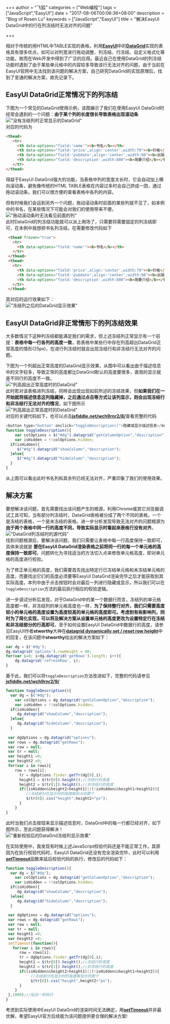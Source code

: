 +++
author = "飞狐"
categories = ["Web编程"]
tags = ["JavaScript","EasyUI"]
date = "2017-08-06T00:06:36+08:00"
description = "Blog of Rosen Lu"
keywords = ["JavaScript","EasyUI"]
title = "解决EasyUI DataGrid中的行在列冻结时无法对齐的问题"

+++

相对于传统的用HTML中TABLE实现的表格，利用[**EasyUI**](https://www.jeasyui.com)中的[**DataGrid**](https://www.jeasyui.com/demo/main/index.php?plugin=DataGrid)实现的表格具有很多优点，如可以对列宽进行拖动调整、列冻结、行冻结、自定义格式化等功能，故而在Web开发中得到了广泛的应用。最近自己在使用DataGrid的列冻结功能时遇到了由于某些单元格中的内容较多导致该行无法对齐的问题，由于当前在EasyUI官网中无法找到该问题的解决方案，自己研究DataGrid的实现原理后，找到了变通的解决方案，故先记录下。

<!--more-->

## EasyUI DataGrid正常情况下的列冻结
下图为一个常见的DataGrid使用示例，该图展示了我们在使用EasyUI DataGrid时经常会遇到的一个问题：**由于某个列的长度很长导致表格出现滚动条**  
!["没有冻结列时正常显示的DataGrid"](/blog_img/web/easyui-datagrid-row-not-align-when-column-frozen/datagrid-no-frozen-column1.png "没有冻结列时正常显示的DataGrid")  
对应的代码为  

```html
<thead>
   <tr>
     <th data-options="field:'name'"><b>书名</b></th>
     <th data-options="field:'price',align:'center',width:70"><b>价格</b></th>
     <th data-options="field:'pubdate',align:'center',width:90"><b>出版日期</b></th>
     <th data-options="field:'description',width:800"><b>简要介绍</b></th>
   </tr>
</thead>
```
得益于EasyUI DataGrid强大的功能，当表格中列的宽度太长时，它会自动加上横向滚动条，避免像传统的HTML TABLE表格在内容过多时会自己挤成一团，通过拖动滚动条，我们可以很方便的查看表格中各列的内容。

但有时候我们会运到另外一个问题，拖动滚动条时前面的某些列就不见了，如本例中的书名，在某些情况下可能会对我们的使用带来不便。  
!["拖动滚动条时无法看见前面的列"](/blog_img/web/easyui-datagrid-row-not-align-when-column-frozen/datagrid-no-frozen-column2.png "拖动滚动条时无法看见前面的列")    
此时DataGrid的列冻结功能就可以派上用场了，只需要将需要固定的列冻结即可，在本例中我想把书名列冻结，在需要修改代码如下  

```html
 <thead frozen="true">
   <tr>
     <th data-options="field:'name'"><b>书名</b></th>
   </tr>
 </thead>
 <thead>
   <tr>
     <th data-options="field:'price',align:'center',width:70"><b>价格</b></th>
     <th data-options="field:'pubdate',align:'center',width:90"><b>出版日期</b></th>
     <th data-options="field:'description',width:800"><b>简要介绍</b></th>
   </tr>
 </thead>
```
其对应的运行效果如下：  
!["冻结列之后的DataGrid显示效果"](/blog_img/web/easyui-datagrid-row-not-align-when-column-frozen/datagrid-frozen-column1.png "冻结列之后的DataGrid显示效果")

## EasyUI DataGrid非正常情形下的列冻结效果  
大多数情况下这种列冻结都能满足我们的需求，但上述冻结列正常显示有一个前提：**表格中每一行各列的高度一致**，若表格中某些行中存在列高超出DataGrid正常高度的情形(25px)，在进行列冻结时就会出现冻结行和非冻结行无法对齐的问题。

下图为一个列超出正常高度的DataGrid显示效果，从图中可以看出由于描述信息中的文字较多，导致正常的高度都比DataGrid默认的高度要很多，直观的显示就是不同行的高度不一致。    
!["列高超出正常高度时的DataGrid"](/blog_img/web/easyui-datagrid-row-not-align-when-column-frozen/datagrid-no-frozen-column3.png "列高超出正常高度时的DataGrid")  
此时若对该表格进列冻结，同样会出现出现如前所述的冻结效果，但**如果我们在一开始就将描述信息这列隐藏掉，之后通过点击等方式让该列显示，则会出现冻结行和非冻结行无法对齐的情况**，如下图所示     
!["列高超出正常高度时的DataGrid"](/blog_img/web/easyui-datagrid-row-not-align-when-column-frozen/datagrid-frozen-column-not-align-row.png "列高超出正常高度时的DataGrid")   
对应的关键代码如下，也可以点击[**jsfiddle.net/wch9rnr2/8/**](https://jsfiddle.net/wch9rnr2/8/)查看完整的代码

```javascript
<button type="button" onclick="toggleDescription()">隐藏或显示描述信息</button>
function toggleDescription(){
	var colOptions = $("#dg").datagrid("getColumnOption","description");
	var isHidden = !!colOptions.hidden;
  if(isHidden){
     $("#dg").datagrid("showColumn","description");
  }else{
     $("#dg").datagrid("hideColumn","description");
  }
}
```
从上图可以看出此时书名列和其余列已经无法对齐，严重印象了我们的使用效果。

## 解决方案

要想解决该问题，首先需要找出该问题产生的根源，利用Chrome或其它浏览器调试工具可知，当有部分列冻结时，DataGrid表格被分成了两个不同的表格，一个是冻结的表格，一个是未冻结的表格。进一步分析发现导致无法对齐的问题根源为 **由于两个表格中同一行的高度不同，导致实际显示时看起来表格行没有对齐**。  
!["DataGrid列冻结时的源代码"](/blog_img/web/easyui-datagrid-row-not-align-when-column-frozen/datagrid-frozen-source-element.png "DataGrid列冻结时的源代码")    
找到问题根源后，要解决该问题，我们只需要让表格中每一行高度保持一致即可，具体来说就是 **要在EasyUI DataGrid渲染表格之前将同一行的每一个单元格的高度保持一致即可**。问题转化为寻找适当的方法切入点来修改单元格高度，即对单元格的高度进行校验。

为了修正单元格的高度，我们需要首先找出特定行已冻结单元格和未冻结单元格的高度，而要找出它们的高度必须要等EasyUI DataGrid渲染完毕之后才能获取到其实际高度。本列中由于点击按钮时会对最后一列进行隐藏或显示，所以我们可以在`toggleDescription`方法的最后执行相应的校验逻辑。

进一步调试分析后发现，对于DataGrid中的某一个数据行而言，冻结列的单元格高度都一样，非冻结列的单元格高度也一样，**为了保持整行对齐，我们只需要高度较小的单元格的高度设置为高度较高的单元格的高度即可。考虑到有些影响列，同时为了简化实现，可以将及解决方案从设置单元格的高度更改为设置特定行在冻结和非冻结部分的行高即可**。至于如何设置EasyUI DataGrid中数据行的高度，请参见EasyUI作者**stworthy**大神在[**datagrid dynamically set / reset row height**](http://www.jeasyui.com/forum/index.php?topic=4951.0)中的回复，在该问题中**stworthy**给出的解决方案如下：
```javascript
var dg = $('#dg');
dg.datagrid('options').rowHeight = 40;
for(var i=0; i<dg.datagrid('getRows').length; i++){
    dg.datagrid('refreshRow', i);
}
```
基于此，我们可以将`toggleDescription`方法改进如下，完整的代码请参见[**jsfiddle.net/wch9rnr2/9/**](https://jsfiddle.net/wch9rnr2/9/)
```javascript
function toggleDescription(){
  var dg = $("#dg");
	var colOptions = dg.datagrid("getColumnOption","description");
	var isHidden = !!colOptions.hidden;
  if(isHidden){
     dg.datagrid("showColumn","description");
  }else{
     dg.datagrid("hideColumn","description");
  }
 
 var dgOptions = dg.datagrid("options");
 var rows = dg.datagrid("getRows");
 var row = null;
 var tr = null;
 var height1 =0;
 var height2 =0;
 for(var i in rows){
    row = rows[i];
	  tr = dgOptions.finder.getTr(dg[0],i);
	  height1 = $(tr[0]).height();//冻结行的高度
	  height2 = $(tr[1]).height();//非冻结行的高度
	  if((isHidden&&height2>height1)||(!isHidden&&height1>height2)){
         //冻结部分在显示时的高度取较大的那个
         $(tr[0]).css("height",height2+"px");
	  }
	}
}
```
此时当我们点击按钮来显示描述信息时，DataGrid中的每一行都已经对齐，如下图所示，至此问题获得解决！   
!["重新校验后的DataGrid冻结列显示效果"](/blog_img/web/easyui-datagrid-row-not-align-when-column-frozen/datagrid-frozen-column2.png "重新校验后的DataGrid冻结列显示效果")

在实际使用中，我发现有时候上述JavaScript校验代码还是不能正常工作，其原因为在执行校验代码时，EasyUI DataGrid还没有完全渲染完毕，此时可以利用[**setTimeout**](https://www.w3schools.com/JSREF/met_win_setTimeout.asp)函数来延后校验代码的执行，修改后的代码如下：  
```javascript
function toggleDescription(){
  var dg = $("#dg");
	var colOptions = dg.datagrid("getColumnOption","description");
	var isHidden = !!colOptions.hidden;
  if(isHidden){
     dg.datagrid("showColumn","description");
  }else{
     dg.datagrid("hideColumn","description");
  }
 
 var dgOptions = dg.datagrid("options");
 var rows = dg.datagrid("getRows");
 var row = null;
 var tr = null;
 var height1 =0;
 var height2 =0;
 setTimeout(function(){
   for(var i in rows){
      row = rows[i];
      tr = dgOptions.finder.getTr(dg[0],i);
      height1 = $(tr[0]).height();//冻结行的高度
      height2 = $(tr[1]).height();//非冻结行的高度
      if((isHidden&&height2>height1)||(!isHidden&&height1>height2)){
           //冻结部分在显示时的高度取较大的那个
           $(tr[0]).css("height",height2+"px");
      }
    } 
 },1000);//延后一秒执行
}
```
考虑到实际使用中EasyUI DataGrid的渲染时间无法确定，用[**setTimeout**](https://www.w3schools.com/JSREF/met_win_setTimeout.asp)并非最优解，希望EasyUI官方后续能为该问题提供更合理的解决方案!